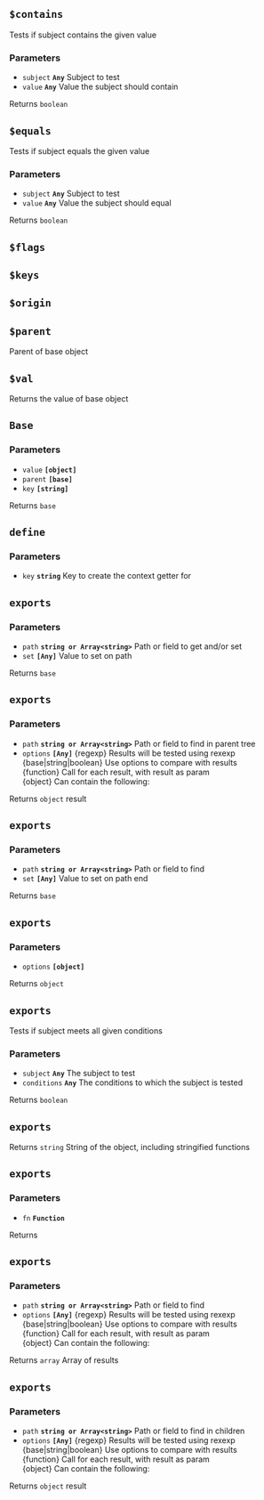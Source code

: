 ## `$contains`

Tests if subject contains the given value

### Parameters

* `subject` **`Any`** Subject to test
* `value` **`Any`** Value the subject should contain



Returns `boolean` 


## `$equals`

Tests if subject equals the given value

### Parameters

* `subject` **`Any`** Subject to test
* `value` **`Any`** Value the subject should equal



Returns `boolean` 


## `$flags`








## `$keys`








## `$origin`








## `$parent`

Parent of base object






## `$val`

Returns the value of base object






## `Base`



### Parameters

* `value` **`[object]`** 
* `parent` **`[base]`** 
* `key` **`[string]`** 



Returns `base` 


## `define`



### Parameters

* `key` **`string`** Key to create the context getter for





## `exports`



### Parameters

* `path` **`string or Array<string>`** Path or field to get and/or set
* `set` **`[Any]`** Value to set on path



Returns `base` 


## `exports`



### Parameters

* `path` **`string or Array<string>`** Path or field to find in parent tree
* `options` **`[Any]`** {regexp} Results will be tested using rexexp <br>{base|string|boolean} Use options to compare with results <br>{function} Call for each result, with result as param <br>{object} Can contain the following:



Returns `object` result


## `exports`



### Parameters

* `path` **`string or Array<string>`** Path or field to find
* `set` **`[Any]`** Value to set on path end



Returns `base` 


## `exports`



### Parameters

* `options` **`[object]`** 



Returns `object` 


## `exports`

Tests if subject meets all given conditions

### Parameters

* `subject` **`Any`** The subject to test
* `conditions` **`Any`** The conditions to which the subject is tested



Returns `boolean` 


## `exports`






Returns `string` String of the object, including stringified functions


## `exports`



### Parameters

* `fn` **`Function`** 



Returns  


## `exports`



### Parameters

* `path` **`string or Array<string>`** Path or field to find
* `options` **`[Any]`** {regexp} Results will be tested using rexexp <br>{base|string|boolean} Use options to compare with results <br>{function} Call for each result, with result as param <br>{object} Can contain the following:



Returns `array` Array of results


## `exports`



### Parameters

* `path` **`string or Array<string>`** Path or field to find in children
* `options` **`[Any]`** {regexp} Results will be tested using rexexp <br>{base|string|boolean} Use options to compare with results <br>{function} Call for each result, with result as param <br>{object} Can contain the following:



Returns `object` result


